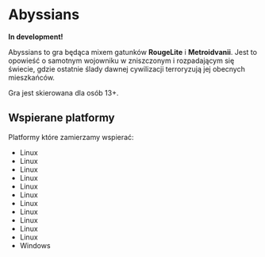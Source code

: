 Abyssians
=========

**In development!**

Abyssians to gra będąca mixem gatunków **RougeLite** i **Metroidvanii**. Jest to opowieść o samotnym wojowniku w zniszczonym i 
rozpadającym się świecie, gdzie ostatnie ślady dawnej cywilizacji terroryzują jej obecnych mieszkańców.

Gra jest skierowana dla osób 13+.

Wspierane platformy
-------------------

Platformy które zamierzamy wspierać:

* Linux
* Linux
* Linux
* Linux
* Linux
* Linux
* Linux
* Linux
* Linux
* Linux
* Linux
* Windows



